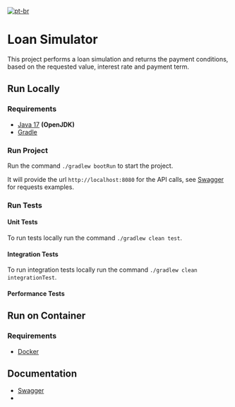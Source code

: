 [![pt-br](https://img.shields.io/badge/lang-pt--br-green.svg)](https://github.com/yasmindias/loan-simulator/blob/master/README.md)

# Loan Simulator #
This project performs a loan simulation and returns the payment conditions, based on the requested value, interest rate and payment term.

## Run Locally
### Requirements
- [Java 17](https://jdk.java.net/archive/) **(OpenJDK)**
- [Gradle](https://gradle.org/install/)

### Run Project
Run the command ```./gradlew bootRun``` to start the project.

It will provide the url ``http://localhost:8080`` for the API calls, see [Swagger](http://localhost:8080/swagger-ui/index.html) for requests examples.

### Run Tests

#### Unit Tests
To run tests locally run the command ```./gradlew clean test```.

#### Integration Tests
To run integration tests locally run the command ```./gradlew clean integrationTest```.

#### Performance Tests


## Run on Container
### Requirements
- [Docker](https://www.docker.com/products/docker-desktop/)



## Documentation
- [Swagger](http://localhost:3000/swagger-ui/index.html)
-